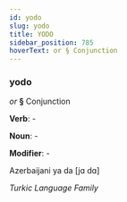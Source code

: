 ```yaml
---
id: yodo
slug: yodo
title: YODO
sidebar_position: 785
hoverText: or § Conjunction
---
```


### yodo

*or* **§** Conjunction

**Verb**: -

**Noun**: -

**Modifier**: -

Azerbaijani ya da [jɑ dɑ]

*Turkic Language Family*